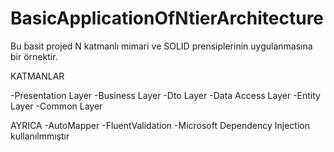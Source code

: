 # BasicApplicationOfNtierArchitecture
Bu basit projed N katmanlı mimari ve SOLID prensiplerinin uygulanmasına bir örnektir.


KATMANLAR

-Presentation Layer
-Business Layer
-Dto Layer
-Data Access Layer
-Entity Layer
-Common Layer

AYRICA
-AutoMapper
-FluentValidation
-Microsoft Dependency Injection 
kullanılmmıştır
